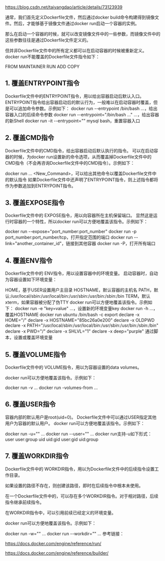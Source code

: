 


https://blog.csdn.net/taiyangdao/article/details/73123939


通常，我们首先定义Dockerfile文件，然后通过docker build命令构建得到镜像文件。然后，才能够基于镜像文件通过docker run启动一个容器的实例。

那么在启动一个容器的时候，就可以改变镜像文件中的一些参数，而镜像文件中的这些参数往往是通过Dockerfile文件定义的。

但并非Dockerfile文件中的所有定义都可以在启动容器的时候被重新定义。docker run不能覆盖的Dockerfile文件指令如下：

FROM
MAINTAINER
RUN
ADD
COPY

## 1. 覆盖ENTRYPOINT指令
Dockerfile文件中的ENTRYPOINT指令，用以给出容器启动后默认入口。
ENTRYPOINT指令给出容器启动后的默认行为，一般难以在启动容器时覆盖，但是可以追加命令参数。示例如下：
docker run --entrypoint /bin/bash ...，给出容器入口的后续命令参数
docker run --entrypoint="/bin/bash ..." ...，给出容器的新Shell
docker run -it --entrypoint="" mysql bash，重置容器入口
## 2. 覆盖CMD指令
Dockerfile文件中的CMD指令，给出容器启动后默认执行的指令。
可以在启动容器的时候，为docker run设置新的命令选项，从而覆盖掉Dockerfile文件中的CMD指令（不会再咨询Dockerfile文件中的CMD指令）。示例如下：

docker run ... <New_Command>，可以给出其他命令以覆盖Dockerfile文件中的默认指令
如果Dockerfile文件中还声明了ENTRYPOINT指令，则上述指令都将作为参数追加到ENTRYPOINT指令。

## 3. 覆盖EXPOSE指令
Dockerfile文件中的 EXPOSE指令，用以向容器所在主机保留端口。
显然这是运行时容器的一个特性，所以docker run可以方便地覆盖该指令。示例如下：

docker run --expose="port_number:port_number"
docker run -p port_number:port_number/tcp，打开指定范围的端口
docker run --link="another_container_id"，链接到其他容器
docker run -P，打开所有端口

## 4. 覆盖ENV指令
Dockerfile文件中的 ENV指令，用以设置容器中的环境变量。
启动容器时，自动为容器设置如下环境变量：

HOME，基于USER设置用户主目录
HOSTNAME，默认容器的主机名
PATH，默认:/usr/local/sbin:/usr/local/bin:/usr/sbin:/usr/bin:/sbin:/bin
TERM，默认xterm，如果容器被分配了伪TTY
docker run可以方便地覆盖该指令。示例如下： 
docker run -e "key=value" ...，设置新的环境变量key
docker run -h ...，覆盖HOSTNAME
docker run ubuntu /bin/bash -c export
declare -x HOME="/"
declare -x HOSTNAME="85bc26a0e200"
declare -x OLDPWD
declare -x PATH="/usr/local/sbin:/usr/local/bin:/usr/sbin:/usr/bin:/sbin:/bin"
declare -x PWD="/"
declare -x SHLVL="1"
declare -x deep="purple"
通过脚本，设置或覆盖环境变量

## 5. 覆盖VOLUME指令
Dockerfile文件中的 VOLUME指令，用以为容器设置的data volumes。

docker run可以方便地覆盖该指令。示例如下： 

docker run -v ...
docker run -volumes-from ...

## 6. 覆盖USER指令
容器内部的默认用户是root(uid=0)。
Dockerfile文件中可以通过USER指定其他用户为容器的默认用户。
docker run可以方便地覆盖该指令。示例如下： 

docker run -u="" ...
docker run --user="" ...
docker run支持-u如下形式：
user
user:group
uid
uid:gid
user:gid
uid:group

## 7. 覆盖WORKDIR指令

Dockerfile文件中的 WORKDIR指令，用以为Dockerfile文件中的后续指令设置工作目录。

如果设置的路径不存在，则创建该路径，即时在后续指令中根本未使用。

在一个Dockerfile文件中的，可以存在多个WORKDIR指令。对于相对路径，后续指令继承前续指令。

在WORKDIR指令中，可以引用前续已经定义的环境变量。

docker run可以方便地覆盖该指令。示例如下： 

docker run -w="" ...
docker run --workdir="" ...
参考链接：

https://docs.docker.com/engine/reference/run/

https://docs.docker.com/engine/reference/builder/